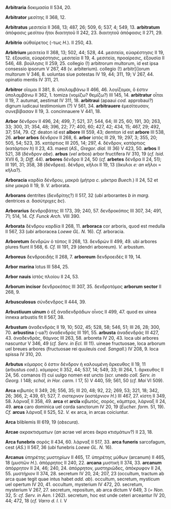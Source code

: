 **Arbitraria** δοκιμασία II 534, 20.

**Arbitrator** μεσίτης II 368, 12.

**Arbitratus** μεσιτεία II 368, 13; 487, 26; 509, 6; 537, 4; 549, 13.
**arbitratum** ἀπόφασις μεσίτου ἤτοι διαιτητοῦ II 242, 23. διαιτητοῦ
ἀπόφασις II 271, 29.

**Arbitrio** αὐθαίρετος (-τως *H.*). II 250, 43.

**Arbitrium** μεσιτεία II 368, 13; 502, 44; 528, 44. μεσιτεία,
εὐαρέστησις II 19, 12. ἐξουσία, εὐαρέστησις, μεσιτεία II 19, 4.
μεσιτεία, προαίρεσις, ἐξουσία II 546, 48. βούλησις II 259, 25. collegio
(!) arbitrorum multorum, id est ipsa consessio ipsorum V 267, 48 (*v.*
arbiterium). collegio (!) arbitr[i]orum multorum V 346, 8. uoluntas
siue potestas IV 19, 44; 311, 19; V 267, 44. opinatio mentis IV 311, 21.

**Arbitror** οἴομαι II 381, 8. ὑπολαμβάνω II 466, 46. λογίζομαι, ὅ ἐστιν
ὑπολαμβάνω II 362, 1. tomiza (νομίζω? θεμίζω?) III 145, 14.
**arbitratur** οἶται II 19, 7. autumat, aestimat IV 311, 18.
**arbitraui** (apaaui *cod.* approbaui?) dignum iudicaui testimonium (?)
V 561, 34. **arbitrauere** ἐμεσίτευσαν, συνεβίβασαν II 19, 3.
concinnauere V 441, 18.

**Arbor** δένδρον II 496, 24; 499, 7; 521, 37; 544, 64; III 25, 60; 191,
30; 263, 33; 300, 31; 354, 48; 396, 22; 77; 400, 60; 427, 42; 434, 15;
467, 29; 492, 37; 514, 79. *Cf.* deaton id est **albore** III 559, 43;
demton id est **arbore** III 538, 26. **arbor arbos** δένδρον II 268, 6.
**arbor** ἱστός III 29, 19; 297, 3; 355, 20; 505, 54; 523, 35. κατάρτιος
III 205, 14; 297, 4. δένδρον, κατάρτιος (κατάρτιον *h*) II 23, 43. maest
(*AS., Gregor. dial.* III 36) V 423, 50. **arbos** II 521, 38 (δένδρον
*abe*). **arbus** (*vel* arbos) arbor fructifera IV 310, 19 (*cf.
Isid.* XVII 6, 3; *Diff.* 44). **arbores** δένδρα II 24, 50 (*cf.*
**arbetes** δένδρα II 24, 51); III 191, 31; 358, 38 (δένδρεα). δένδρα,
κῆλοι II 19, 13 (ἄκυλοι *e: an* κῆλοι = κῆλα?).

**Arboracia** καρδία δένδρου, μακρά (μήτρα *c.* μάκτρα *Buech.*) II 24,
52 et *sine* μακρά II 19, 9. *V.* arborata.

**Arborans** dentrites (δενδρίτης?) II 517, 32 (*ubi* arborantes *b in
marg.* dentrices *a.* δασύτριχες *bc*).

**Arborarius** δενδροβάτης III 173, 39; 240, 57. δενδροκόπος III 307,
34; 491, 71; 514, 14. *Cf. Funck Arch.* VIII 390.

**Arborata** δένδρου καρδία II 268, 11. **arboraca** cor arboris, quod
est medulla II 567, 33 (*ubi* arboracea *Loewe GL. N.* 16). *Cf.*
arboracia.

**Arboretum** δενδρὼν ὁ τόπος II 268, 13. δενδρών II 499, 49. ubi
arbores plures fiunt II 568, 6. *Cf.* III 191, 29 (dendri arboreum).
*V.* arbustum.

**Arboreus** δενδροειδής II 268, 7. **arboreum** δενδροειδές II 19, 14.

**Arbor marina** lotus III 584, 25.

**Arbor nauis** ἱστὸς πλοίου II 24, 53.

**Arborum incisor** δενδροκόπος III 307, 35. δενδροτόμος **arborum
sector** II 268, 9.

**Arbusculosus** σύνδενδρος II 444, 39.

**Arbustiuum uinum** ὁ ἐξ ἀναδενδράδων οἶνος II 499, 47. quod ex uinea
innexa arbustis fit II 567, 38.

**Arbustum** ἀναδενδράς II 19, 10; 502, 45; 528, 58; 546, 51; III 26,
28; 300, 70. **arbustina** (-ua?) ἀναδενδράς III 191, 55. **arbusta**
ἀναδενδράς III 427, 43. ἀναδενδράς, θάμνος III 263, 58. arboreta IV 20,
43. loca ubi arbores nascuntur V 346, 49 (*cf. Serv. in Ecl.* III 11).
uineae fructuosae, loca arborum uel breues arbores (fructuosae rei
quuleuis *cod. Sangall.*) IV 208, 9. loca spissa IV 310, 20.

**Arbutus** κόμαρος ὅ ἐστιν δένδρον ἡ καλουμένη ἄρκευθος II 19, 11
(arbustus *cod.*). κόμαρος II 352, 44; 537, 14; 549, 33; III 264, 1.
ἄρκευθος II 24, 56. comanos (!) cui uulgo nomen est uncto (*scr.* unedo
*coll. Serv. in Georg.* I 148; *schol, in Hor. carm.* I 17, 5) V 440,
59; 561, 50 (*cf. Mai* VI 509).

**Arca** κιβωτός II 349, 26; 556, 35; III 20, 48; 92, 22; 269, 53; 321,
18; 342, 26; 366, 2; 439, 61; 527, 7. σιστερνον (κιστέρνιον *H.*) III
467, 27. κίστη II 349, 58. λάρναξ II 358, 49. **arca** et **arcla**
κιβωτός, σορός, κάμπτρα, λάρναξ II 24, 49. **arca** caro dominica uel
corda sanctorum IV 20, 19 (*Eucher. form.* 51, 19). *Cf.* **arcus**
λάρναξ II 525, 52. *V.* ex arca, in arcas coiciuntur.

**Arca** bliblemis III 619, 19 (*obscura*).

**Arcae** ακρακτισματων (*an* acrae vel arces ἄκρα κτισμάτων?) II 23,
18.

**Arca funebris** σορός II 434, 60. λάρναξ II 517, 33. **arca funeris**
sarcofagum, cest (*AS.*) II 567, 36 (*ubi* funebris *Loewe GL. N.* 16).

**Arcanus** ὑπηρέτης μυστηρίων II 465, 17. ὑπηρέτης μύθων (arcanum) II
465, 18 (μυστῶν *H.*). ἀπόρρητος II 240, 22. **arcana** μυστική II 374,
33. **arcanum** ἀπόρρητον II 24, 46; 240, 24. ἀπόρρητον, μυστηριῶδες,
ἀπόκρυφον II 24, 55. μυστήριον II 374, 28. secretum IV 20, 24; 207, 23
(occultum, tractum ab arca quae tegit quae intus habet *add. ab*).
occultum, secretum, mysticum uel opertum IV 20, 41. occultum, mysterium
IV 472, 20. secretum, mysterium V 267, 27. secretum, repositum, ab arca
dictum V 649, 3 (*= Non.* 32, 5: *cf. Serv. in Aen.* I 262). secretum,
hoc est unde ceteri arceantur IV 20, 44; 472, 18 (*cf. Varro d. l. l.* V
